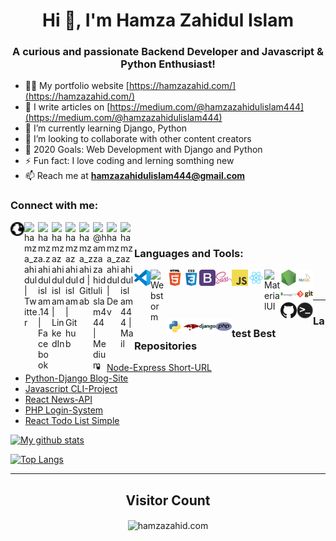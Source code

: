 <h1 align="center">Hi 👋, I'm Hamza Zahidul Islam</h1>
<h3 align="center">A curious and passionate Backend Developer and Javascript & Python Enthusiast!</h3>

- 👨‍💻 My portfolio website [https://hamzazahid.com/](https://hamzazahid.com/)
- 📝 I write articles on [https://medium.com/@hamzazahidulislam444](https://medium.com/@hamzazahidulislam444)
- 🌱 I’m currently learning Django, Python
- 👯 I’m looking to collaborate with other content creators
- 🥅 2020 Goals: Web Development with Django and Python
- ⚡ Fun fact: I love coding and lerning somthing new 
- 📫 Reach me at **hamzazahidulislam444@gmail.com**

### Connect with me:
[<img align="left" alt="hamzazahid.com" width="22px" src="https://raw.githubusercontent.com/iconic/open-iconic/master/svg/globe.svg" />](https://hamzazahid.com/)
[<img align="left" alt="hamza_zahidul | Twitter" width="22px" src="https://cdn.jsdelivr.net/npm/simple-icons@v3/icons/twitter.svg" />](https://twitter.com/hamza_zahidul)
[<img align="left" alt="hamza.zahidulislam.14 | Facebook" width="22px" src="https://cdn.jsdelivr.net/npm/simple-icons@v3/icons/facebook.svg" />](https://www.facebook.com/hamza.zahidulislam.14/)
[<img align="left" alt="hamzazahidulislam | LinkedIn" width="22px" src="https://cdn.jsdelivr.net/npm/simple-icons@v3/icons/linkedin.svg" />](https://www.linkedin.com/in/hamzazahidulislam/)
[<img align="left" alt="hamzazahidulislam | Github" width="22px" src="https://cdn.jsdelivr.net/npm/simple-icons@v3/icons/github.svg" />](https://gitlab.com/hamza_zahid)
[<img align="left" alt="hamza_zahid | Gitlab" width="22px" src="https://cdn.jsdelivr.net/npm/simple-icons@v3/icons/gitlab.svg" />](https://gitlab.com/hamza_zahid)
[<img align="left" alt="@hamzazahidulislam444 | Medium" width="22px" src="https://cdn.jsdelivr.net/npm/simple-icons@v3/icons/medium.svg" />](https://medium.com/@hamzazahidulislam444)
[<img align="left" alt="hamza_zahidul | Dev" width="22px" src="https://cdn.jsdelivr.net/npm/simple-icons@v3/icons/dev-dot-to.svg" />](https://dev.to/hamza_zahidul)
[<img align="left" alt="hamzazahidulislam444 | Mail" width="22px" src="https://cdn.jsdelivr.net/npm/simple-icons@v3/icons/gmail.svg" />](mailto:hamzazahidulislam444@gmail.com)

<br />

### Languages and Tools:
[<img align="left" alt="Visual Studio Code" width="26px" src="https://raw.githubusercontent.com/github/explore/master/topics/visual-studio-code/visual-studio-code.png" />](https://hamzazahid.com/)
[<img align="left" alt="Webstorm" width="26px" src="https://cdn.jsdelivr.net/npm/simple-icons@3.6.0/icons/webstorm.svg" />](https://hamzazahid.com/)
[<img align="left" alt="HTML5" width="26px" src="https://raw.githubusercontent.com/github/explore/master/topics/html/html.png" />](https://hamzazahid.com/)
[<img align="left" alt="CSS3" width="26px" src="https://raw.githubusercontent.com/github/explore/master/topics/css/css.png" />](https://hamzazahid.com/)
[<img align="left" alt="Bootstrap" width="26px" src="https://raw.githubusercontent.com/github/explore/master/topics/bootstrap/bootstrap.png" />](https://hamzazahid.com/)
[<img align="left" alt="Sass" width="26px" src="https://raw.githubusercontent.com/github/explore/master/topics/sass/sass.png" />](https://hamzazahid.com/)
[<img align="left" alt="JavaScript" width="26px" src="https://raw.githubusercontent.com/github/explore/master/topics/javascript/javascript.png" />](https://hamzazahid.com/)
[<img align="left" alt="ReactJs" width="26px" src="https://raw.githubusercontent.com/github/explore/master/topics/react/react.png" />](https://hamzazahid.com/)
[<img align="left" alt="MaterialUI" width="26px" src="https://cdn.jsdelivr.net/npm/simple-icons@3.6.0/icons/material-ui.svg" />](https://hamzazahid.com/)
[<img align="left" alt="Node.js" width="26px" src="https://raw.githubusercontent.com/github/explore/master/topics/nodejs/nodejs.png" />](https://hamzazahid.com/)
[<img align="left" alt="MySQL" width="26px" src="https://raw.githubusercontent.com/github/explore/master/topics/mysql/mysql.png" />](https://hamzazahid.com/)
[<img align="left" alt="MongoDB" width="26px" src="https://raw.githubusercontent.com/github/explore/master/topics/mongodb/mongodb.png" />](https://hamzazahid.com/)
[<img align="left" alt="Git" width="26px" src="https://raw.githubusercontent.com/github/explore/master/topics/git/git.png" />](https://hamzazahid.com/)
[<img align="left" alt="GitHub" width="26px" src="https://raw.githubusercontent.com/github/explore/master/topics/github/github.png" />](https://hamzazahid.com/)
[<img align="left" alt="Terminal" width="26px" src="https://raw.githubusercontent.com/github/explore/master/topics/terminal/terminal.png" />](https://hamzazahid.com/)
[<img align="left" alt="Python" width="26px" src="https://raw.githubusercontent.com/github/explore/80688e429a7d4ef2fca1e82350fe8e3517d3494d/topics/python/python.png" />](https://hamzazahid.com/)
[<img align="left" alt="Python" width="26px" src="https://raw.githubusercontent.com/github/explore/80688e429a7d4ef2fca1e82350fe8e3517d3494d/topics/mongoose/mongoose.png" />](https://hamzazahid.com/)
[<img align="left" alt="Python" width="26px" src="https://raw.githubusercontent.com/github/explore/80688e429a7d4ef2fca1e82350fe8e3517d3494d/topics/django/django.png" />](https://hamzazahid.com/)
[<img align="left" alt="Python" width="26px" src="https://raw.githubusercontent.com/github/explore/ccc16358ac4530c6a69b1b80c7223cd2744dea83/topics/php/php.png" />](https://hamzazahid.com/)

<br />
<br />

---

### Latest Best Repositories
- [Node-Express Short-URL](https://github.com/hamzazahidulislam/nodejs-short-url)
- [Python-Django Blog-Site](https://github.com/hamzazahidulislam/wordify)
- [Javascript CLI-Project](https://github.com/hamzazahidulislam/js-cli-project)
- [React News-API](https://github.com/hamzazahidulislam/react-block-buster)
- [PHP Login-System](https://github.com/hamzazahidulislam/php-login-system)
- [React Todo List Simple](https://github.com/hamzazahidulislam/react-stack-todo)

[![My github stats](https://github-readme-stats.vercel.app/api?username=hamzazahidulislam&count_private=true&show_icons=true&hide_border=true)](https://github.com/hamzazahidulislam)

[![Top Langs](https://github-readme-stats.vercel.app/api/top-langs/?username=hamzazahidulislam&layout=compact&hide_border=true)](https://github.com/hamzazahidulislam)

---

<h2 align="center">Visitor Count</h2>
<p align="center">
  <img align="center" alt="hamzazahid.com" width="40%" src="https://profile-counter.glitch.me/hamzazahidulislam/count.svg" />
</p>
